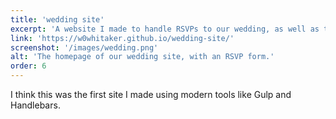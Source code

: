 ```yaml
---
title: 'wedding site'
excerpt: 'A website I made to handle RSVPs to our wedding, as well as to add needless levels of stress.'
link: 'https://w0whitaker.github.io/wedding-site/'
screenshot: '/images/wedding.png'
alt: 'The homepage of our wedding site, with an RSVP form.'
order: 6
---
```


I think this was the first site I made using modern tools like Gulp and Handlebars.
